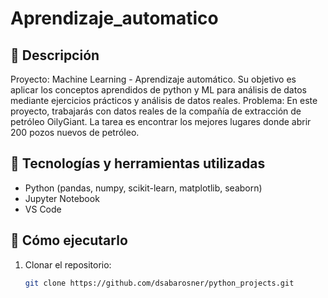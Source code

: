 # Aprendizaje_automatico

## 📝 Descripción
Proyecto: Machine Learning - Aprendizaje automático.
Su objetivo es aplicar los conceptos aprendidos de python y ML para análisis de datos mediante ejercicios prácticos y análisis de datos reales.
Problema: En este proyecto, trabajarás con datos reales de la compañía de extracción de petróleo OilyGiant. La tarea es encontrar los mejores lugares donde abrir 200 pozos nuevos de petróleo.

## 🧠 Tecnologías y herramientas utilizadas
- Python (pandas, numpy, scikit-learn, matplotlib, seaborn)
- Jupyter Notebook
- VS Code

## 🚀 Cómo ejecutarlo
1. Clonar el repositorio:
   ```bash
   git clone https://github.com/dsabarosner/python_projects.git
